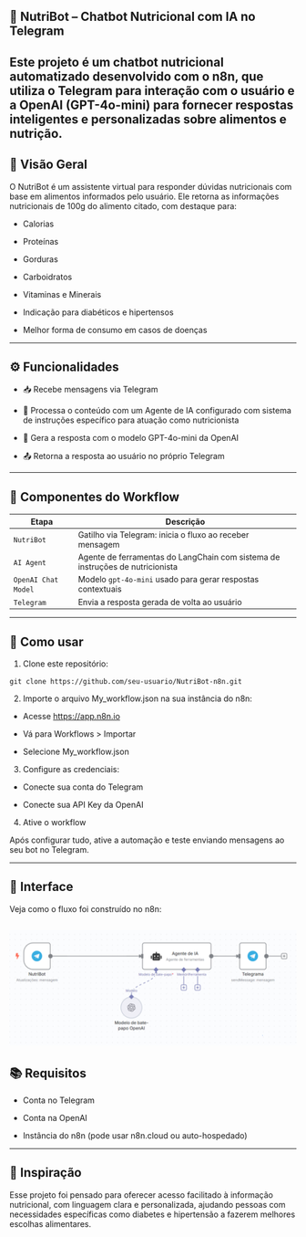 ## 🤖 NutriBot – Chatbot Nutricional com IA no Telegram
Este projeto é um chatbot nutricional automatizado desenvolvido com o n8n, que utiliza o Telegram para interação com o usuário e a OpenAI (GPT-4o-mini) para fornecer respostas inteligentes e personalizadas sobre alimentos e nutrição.
---
## 📌 Visão Geral
O NutriBot é um assistente virtual para responder dúvidas nutricionais com base em alimentos informados pelo usuário. Ele retorna as informações nutricionais de 100g do alimento citado, com destaque para:

- Calorias

- Proteínas

- Gorduras

- Carboidratos

- Vitaminas e Minerais

- Indicação para diabéticos e hipertensos

- Melhor forma de consumo em casos de doenças
---

## ⚙️ Funcionalidades
- 📥 Recebe mensagens via Telegram

- 🧠 Processa o conteúdo com um Agente de IA configurado com sistema de instruções específico para atuação como nutricionista

- 💬 Gera a resposta com o modelo GPT-4o-mini da OpenAI

- 📤 Retorna a resposta ao usuário no próprio Telegram

---

## 🧩 Componentes do Workflow

| Etapa               | Descrição                                                                     |
| ------------------- | ----------------------------------------------------------------------------- |
| `NutriBot`          | Gatilho via Telegram: inicia o fluxo ao receber mensagem                      |
| `AI Agent`          | Agente de ferramentas do LangChain com sistema de instruções de nutricionista |
| `OpenAI Chat Model` | Modelo `gpt-4o-mini` usado para gerar respostas contextuais                   |
| `Telegram`          | Envia a resposta gerada de volta ao usuário                                   |


---
## 🚀 Como usar

1. Clone este repositório:

```
git clone https://github.com/seu-usuario/NutriBot-n8n.git

```

2. Importe o arquivo My_workflow.json na sua instância do n8n:

- Acesse https://app.n8n.io

- Vá para Workflows > Importar

- Selecione My_workflow.json

3. Configure as credenciais:

- Conecte sua conta do Telegram

- Conecte sua API Key da OpenAI

4. Ative o workflow

Após configurar tudo, ative a automação e teste enviando mensagens ao seu bot no Telegram.

---
## 📸 Interface
Veja como o fluxo foi construído no n8n:

![Fluxo NutriBot](./fluxo-nutribot.png)
---

## 📚 Requisitos
- Conta no Telegram

- Conta na OpenAI

- Instância do n8n (pode usar n8n.cloud ou auto-hospedado)

---
## 🧠 Inspiração
Esse projeto foi pensado para oferecer acesso facilitado à informação nutricional, com linguagem clara e personalizada, ajudando pessoas com necessidades específicas como diabetes e hipertensão a fazerem melhores escolhas alimentares.

